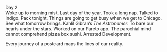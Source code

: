 Day 2  
Woke up to morning mist. Last day of the year. Took a long nap. Talked to Indigo. Pack tonight. Things are going to get busy when we get to Chicago. See what tomorrow brings. Kahlil Gibran’s *The Astronomer*. To bare our hearts under the stars. Worked on our Pareto app. The parochial mind cannot comprehend pizza box sushi. Arrested Development. 

Every journey of a postcard maps the lines of our reality.
